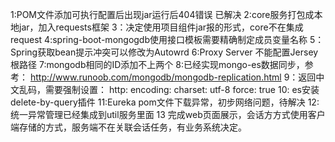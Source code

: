 1:POM文件添加可执行配置后出现jar运行后404错误 已解决
2:core服务打包成本地jar，加入requests框架
3：决定使用项目组件jar报的形式，core不在集成request
4:spring-boot-mongogdb使用接口模板需要精确制定成员变量名称
5：Spring获取bean提示冲突可以修改为Autowrd
6:Proxy Server 不能配置Jersey根路径
7:mongodb相同的ID添加不上两个
8:已经实现mongo-es数据同步，参考：
http://www.runoob.com/mongodb/mongodb-replication.html
9：返回中文乱码，需要强制设置：
  http:
    encoding:
      charset: utf-8
      force: true
10: es安装delete-by-query插件
11:Eureka pom文件下载异常，初步网络问题，待解决
12:统一异常管理已经集成到util服务里面
13 完成web页面展示，会话方方式使用客户端存储的方式，服务端不在关联会话任务，有业务系统决定。
